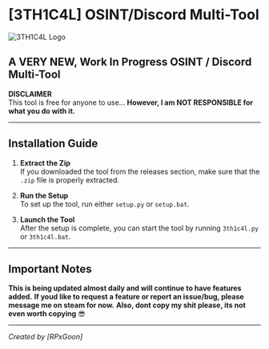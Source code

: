 # [3TH1C4L] OSINT/Discord Multi-Tool
![3TH1C4L Logo](https://github.com/user-attachments/assets/ed7cdf18-e395-42b9-9d37-9a931834144f)

## A VERY NEW, Work In Progress OSINT / Discord Multi-Tool

**DISCLAIMER**  
This tool is free for anyone to use... **However, I am NOT RESPONSIBLE for what you do with it.**

---

## Installation Guide

1. **Extract the Zip**  
   If you downloaded the tool from the releases section, make sure that the `.zip` file is properly extracted.

2. **Run the Setup**  
   To set up the tool, run either `setup.py` or `setup.bat`.

3. **Launch the Tool**  
   After the setup is complete, you can start the tool by running `3th1c4l.py` or `3th1c4l.bat`.

---

## Important Notes

**This is being updated almost daily and will continue to have features added.**
**If youd like to request a feature or report an issue/bug, please message me on steam for now.**
**Also, dont copy my shit please, its not even worth copying** 😎

---

*Created by [RPxGoon]*

